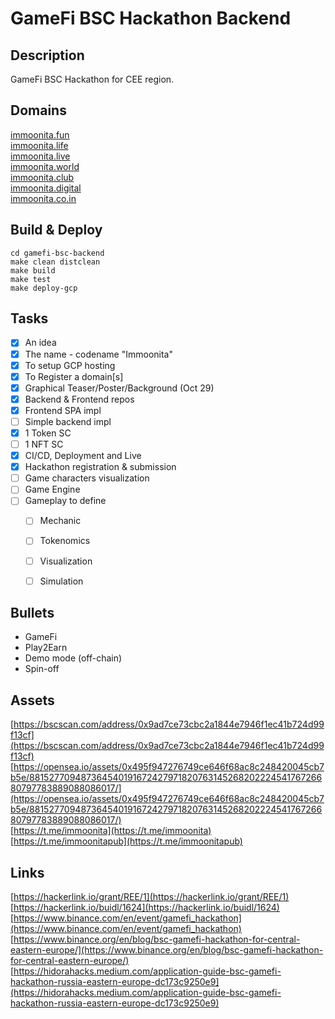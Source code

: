 GameFi BSC Hackathon Backend
============================

Description
-----------
GameFi BSC Hackathon for CEE region.

Domains
-------
[immoonita.fun](https://immoonita.fun)  
[immoonita.life](https://immoonita.life)  
[immoonita.live](https://immoonita.live)  
[immoonita.world](https://immoonita.world)  
[immoonita.club](https://immoonita.club)  
[immoonita.digital](https://immoonita.digital)  
[immoonita.co.in](https://immoonita.co.in)  

Build & Deploy
--------------

    cd gamefi-bsc-backend
    make clean distclean
    make build
    make test
    make deploy-gcp


Tasks
-----

 - [x] An idea
 - [x] The name - codename "Immoonita"
 - [x] To setup GCP hosting
 - [x] To Register a domain[s]
 - [x] Graphical Teaser/Poster/Background (Oct 29)
 - [x] Backend & Frontend repos
 - [x] Frontend SPA impl
 - [ ] Simple backend impl
 - [x] 1 Token SC
 - [ ] 1 NFT SC
 - [x] CI/CD, Deployment and Live
 - [x] Hackathon registration & submission
 - [ ] Game characters visualization
 - [ ] Game Engine
 - [ ] Gameplay to define
    - [ ] Mechanic
    - [ ] Tokenomics
    - [ ] Visualization
    - [ ] Simulation


Bullets
-------
 - GameFi
 - Play2Earn
 - Demo mode (off-chain)
 - Spin-off

 Assets
 ------
 [https://bscscan.com/address/0x9ad7ce73cbc2a1844e7946f1ec41b724d99f13cf](https://bscscan.com/address/0x9ad7ce73cbc2a1844e7946f1ec41b724d99f13cf)  
 [https://opensea.io/assets/0x495f947276749ce646f68ac8c248420045cb7b5e/88152770948736454019167242797182076314526820222454176726680797783889088086017/](https://opensea.io/assets/0x495f947276749ce646f68ac8c248420045cb7b5e/88152770948736454019167242797182076314526820222454176726680797783889088086017/)  
 [https://t.me/immoonita](https://t.me/immoonita)  
 [https://t.me/immoonitapub](https://t.me/immoonitapub)  

Links
-----
[https://hackerlink.io/grant/REE/1](https://hackerlink.io/grant/REE/1)  
[https://hackerlink.io/buidl/1624](https://hackerlink.io/buidl/1624)  
[https://www.binance.com/en/event/gamefi_hackathon](https://www.binance.com/en/event/gamefi_hackathon)  
[https://www.binance.org/en/blog/bsc-gamefi-hackathon-for-central-eastern-europe/](https://www.binance.org/en/blog/bsc-gamefi-hackathon-for-central-eastern-europe/)  
[https://hidorahacks.medium.com/application-guide-bsc-gamefi-hackathon-russia-eastern-europe-dc173c9250e9](https://hidorahacks.medium.com/application-guide-bsc-gamefi-hackathon-russia-eastern-europe-dc173c9250e9)  


